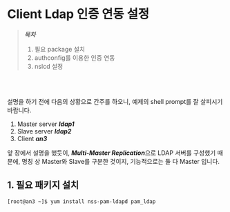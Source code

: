 # Client Ldap 인증 연동 설정

>***목차***
>1. 필요 package 설치
>2. authconfig를 이용한 인증 연동
>3. nslcd 설정

<br><br>

설명을 하기 전에 다음의 상황으로 간주를 하오니, 예제의 shell prompt를 잘 살피시기 바랍니다.

1. Master server ***ldap1***
2. Slave server ***ldap2***
3. Client ***an3***

앞 장에서 설명을 했듯이, ***Multi-Master Replication***으로 LDAP 서버를 구성했기 때문에, 명칭 상 Master와 Slave를 구분한 것이지, 기능적으로는 둘 다 Master 입니다.


## 1. 필요 패키지 설치

```bash
[root@an3 ~]$ yum install nss-pam-ldapd pam_ldap
```
